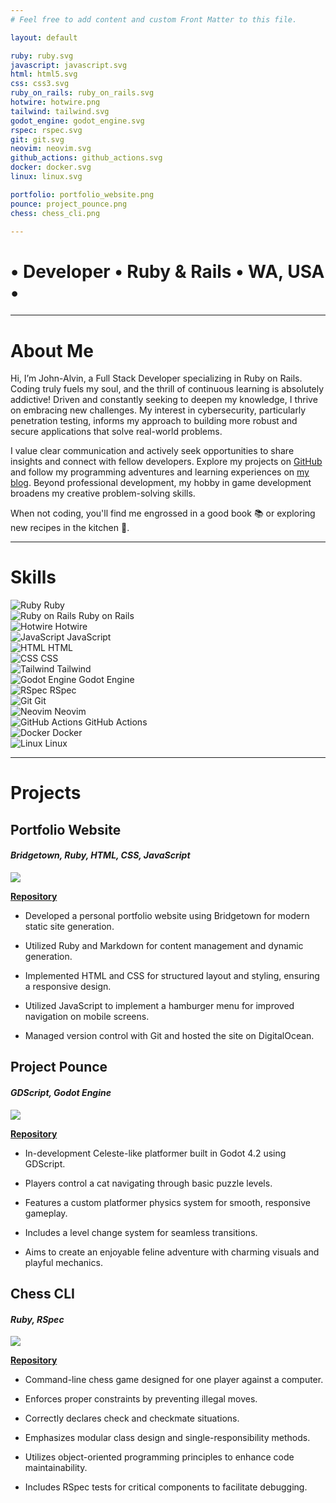 ```yaml
---
# Feel free to add content and custom Front Matter to this file.

layout: default

ruby: ruby.svg
javascript: javascript.svg
html: html5.svg
css: css3.svg
ruby_on_rails: ruby_on_rails.svg
hotwire: hotwire.png
tailwind: tailwind.svg
godot_engine: godot_engine.svg
rspec: rspec.svg
git: git.svg
neovim: neovim.svg
github_actions: github_actions.svg
docker: docker.svg
linux: linux.svg

portfolio: portfolio_website.png
pounce: project_pounce.png
chess: chess_cli.png

---
```


# • Developer • Ruby & Rails • WA, USA •

----

# About Me

Hi, I’m John-Alvin, a Full Stack Developer specializing in Ruby on Rails. Coding truly fuels my soul, and the thrill of continuous learning is absolutely addictive! Driven and constantly seeking to deepen my knowledge, I thrive on embracing new challenges. My interest in cybersecurity, particularly penetration testing, informs my approach to building more robust and secure applications that solve real-world problems.

I value clear communication and actively seek opportunities to share insights and connect with fellow developers. Explore my projects on [GitHub](https://github.com/jambalong) and follow my programming adventures and learning experiences on [my blog](/blog). Beyond professional development, my hobby in game development broadens my creative problem-solving skills.

When not coding, you'll find me engrossed in a good book 📚 or exploring new recipes in the kitchen 🔪.

----

# Skills

<div class="skills-container">
  <div class="skill">
    <img src="/images/logos/{{ data.ruby }}" alt="Ruby" class="skill-icon">
    <span class="skill-name">Ruby</span>
  </div>
  <div class="skill">
    <img src="/images/logos/{{ data.ruby_on_rails }}" alt="Ruby on Rails" class="skill-icon">
    <span class="skill-name">Ruby on Rails</span>
  </div>
  <div class="skill">
    <img src="/images/logos/{{ data.hotwire }}" alt="Hotwire" class="skill-icon">
    <span class="skill-name">Hotwire</span>
  </div>
  <div class="skill">
    <img src="/images/logos/{{ data.javascript }}" alt="JavaScript" class="skill-icon">
    <span class="skill-name">JavaScript</span>
  </div>
  <div class="skill">
    <img src="/images/logos/{{ data.html }}" alt="HTML" class="skill-icon">
    <span class="skill-name">HTML</span>
  </div>
  <div class="skill">
    <img src="/images/logos/{{ data.css }}" alt="CSS" class="skill-icon">
    <span class="skill-name">CSS</span>
  </div>
  <div class="skill">
    <img src="/images/logos/{{ data.tailwind }}" alt="Tailwind" class="skill-icon">
    <span class="skill-name">Tailwind</span>
  </div>
  <div class="skill">
    <img src="/images/logos/{{ data.godot_engine }}" alt="Godot Engine" class="skill-icon">
    <span class="skill-name">Godot Engine</span>
  </div>
  <div class="skill">
    <img src="/images/logos/{{ data.rspec }}" alt="RSpec" class="skill-icon">
    <span class="skill-name">RSpec</span>
  </div>
  <div class="skill">
    <img src="/images/logos/{{ data.git }}" alt="Git" class="skill-icon">
    <span class="skill-name">Git</span>
  </div>
  <div class="skill">
    <img src="/images/logos/{{ data.neovim }}" alt="Neovim" class="skill-icon">
    <span class="skill-name">Neovim</span>
  </div>
  <div class="skill">
    <img src="/images/logos/{{ data.github_actions }}" alt="GitHub Actions" class="skill-icon">
    <span class="skill-name">GitHub Actions</span>
  </div>
  <div class="skill">
    <img src="/images/logos/{{ data.docker }}" alt="Docker" class="skill-icon">
    <span class="skill-name">Docker</span>
  </div>
  <div class="skill">
    <img src="/images/logos/{{ data.linux }}" alt="Linux" class="skill-icon">
    <span class="skill-name">Linux</span>
  </div>
</div>

----

# Projects

## Portfolio Website

#### _Bridgetown, Ruby, HTML, CSS, JavaScript_

<img src="/images/projects/{{ data.portfolio }}" class="project-screenshot">

**[Repository](https://github.com/jambalong/portfolio)**

- Developed a personal portfolio website using Bridgetown for modern static site generation.

- Utilized Ruby and Markdown for content management and dynamic generation.

- Implemented HTML and CSS for structured layout and styling, ensuring a responsive design.

- Utilized JavaScript to implement a hamburger menu for improved navigation on mobile screens.

- Managed version control with Git and hosted the site on DigitalOcean.

## Project Pounce

#### _GDScript, Godot Engine_

<img src="/images/projects/{{ data.pounce }}" class="project-screenshot">

**[Repository](https://github.com/jambalong/project_pounce)**

- In-development Celeste-like platformer built in Godot 4.2 using GDScript.

- Players control a cat navigating through basic puzzle levels.

- Features a custom platformer physics system for smooth, responsive gameplay.

- Includes a level change system for seamless transitions.

- Aims to create an enjoyable feline adventure with charming visuals and playful mechanics.

## Chess CLI

#### _Ruby, RSpec_

<img src="/images/projects/{{ data.chess }}" class="project-screenshot">

**[Repository](https://github.com/jambalong/chess)**

- Command-line chess game designed for one player against a computer.

- Enforces proper constraints by preventing illegal moves.

- Correctly declares check and checkmate situations.

- Emphasizes modular class design and single-responsibility methods.

- Utilizes object-oriented programming principles to enhance code maintainability.

- Includes RSpec tests for critical components to facilitate debugging.
